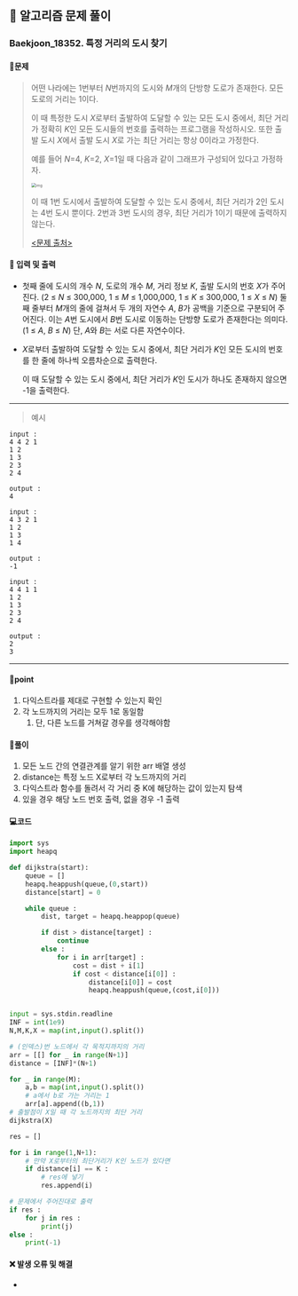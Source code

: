 ## 🐌 알고리즘 문제 풀이

### Baekjoon_18352. 특정 거리의 도시 찾기

#### 📒문제

> 어떤 나라에는 1번부터 *N*번까지의 도시와 *M*개의 단방향 도로가 존재한다. 모든 도로의 거리는 1이다.
>
> 이 때 특정한 도시 *X*로부터 출발하여 도달할 수 있는 모든 도시 중에서, 최단 거리가 정확히 *K*인 모든 도시들의 번호를 출력하는 프로그램을 작성하시오. 또한 출발 도시 *X*에서 출발 도시 *X*로 가는 최단 거리는 항상 0이라고 가정한다.
> 
>    예를 들어 *N*=4, *K*=2, *X*=1일 때 다음과 같이 그래프가 구성되어 있다고 가정하자.
>    
>    <img src="https://upload.acmicpc.net/a5e311d7-7ce4-4638-88a5-3665fb4459e5/-/preview/" alt="img" style="zoom:50%;" />
>    
>    이 때 1번 도시에서 출발하여 도달할 수 있는 도시 중에서, 최단 거리가 2인 도시는 4번 도시 뿐이다.  2번과 3번 도시의 경우, 최단 거리가 1이기 때문에 출력하지 않는다.
>    
>    [<문제 출처>](https://www.acmicpc.net/problem/18352)



#### :pushpin: 입력 및 출력

- 첫째 줄에 도시의 개수 *N*, 도로의 개수 *M*, 거리 정보 *K*, 출발 도시의 번호 *X*가 주어진다. (2 ≤ *N* ≤ 300,000, 1 ≤ *M* ≤ 1,000,000, 1 ≤ *K* ≤ 300,000, 1 ≤ *X* ≤ *N*) 둘째 줄부터 *M*개의 줄에 걸쳐서 두 개의 자연수 *A*, *B*가 공백을 기준으로 구분되어 주어진다. 이는 *A*번 도시에서 *B*번 도시로 이동하는 단방향 도로가 존재한다는 의미다. (1 ≤ *A*, *B* ≤ *N*) 단, *A*와 *B*는 서로 다른 자연수이다.

- *X*로부터 출발하여 도달할 수 있는 도시 중에서, 최단 거리가 *K*인 모든 도시의 번호를 한 줄에 하나씩 오름차순으로 출력한다.

  이 때 도달할 수 있는 도시 중에서, 최단 거리가 *K*인 도시가 하나도 존재하지 않으면 -1을 출력한다.



---

> 예시

```
input :
4 4 2 1
1 2
1 3
2 3
2 4

output :
4

input :
4 3 2 1
1 2
1 3
1 4

output :
-1

input :
4 4 1 1
1 2
1 3
2 3
2 4

output :
2
3
```

----




#### 🚀point

1. 다익스트라를 제대로 구현할 수 있는지 확인
1. 각 노드까지의 거리는 모두 1로 동일함
   1. 단, 다른 노드를 거쳐갈 경우를 생각해야함





#### 🔎풀이

1.  모든 노드 간의 연결관계를 알기 위한 arr 배열 생성
1.  distance는 특정 노드 X로부터 각 노드까지의 거리
1.  다익스트라 함수를 돌려서 각 거리 중 K에 해당하는 값이 있는지 탐색
1.  있을 경우 해당 노드 번호 출력, 없을 경우 -1 출력



#### 💻코드

```python
import sys
import heapq

def dijkstra(start):
    queue = []
    heapq.heappush(queue,(0,start))
    distance[start] = 0

    while queue :
        dist, target = heapq.heappop(queue)

        if dist > distance[target] :
            continue
        else :
            for i in arr[target] :
                cost = dist + i[1]
                if cost < distance[i[0]] :
                    distance[i[0]] = cost
                    heapq.heappush(queue,(cost,i[0]))


input = sys.stdin.readline
INF = int(1e9)
N,M,K,X = map(int,input().split())

# (인덱스)번 노드에서 각 목적지까지의 거리
arr = [[] for _ in range(N+1)]
distance = [INF]*(N+1)

for _ in range(M):
    a,b = map(int,input().split())
    # a에서 b로 가는 거리는 1
    arr[a].append((b,1))
# 출발점이 X일 때 각 노드까지의 최단 거리
dijkstra(X)

res = []

for i in range(1,N+1):
    # 만약 X로부터의 최단거리가 K인 노드가 있다면
    if distance[i] == K :
        # res에 넣기
        res.append(i)

# 문제에서 주어진대로 출력
if res :
    for j in res :
        print(j)
else :
    print(-1)
```



#### ❌ 발생 오류 및 해결

- 
